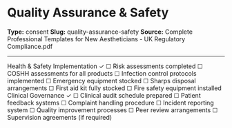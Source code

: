 # Quality Assurance & Safety

**Type:** consent
**Slug:** quality-assurance-safety
**Source:** Complete Professional Templates for New Aestheticians - UK Regulatory Compliance.pdf

---

Health & Safety Implementation ✓ ☐ Risk assessments completed ☐ COSHH assessments for all
products ☐ Infection control protocols implemented ☐ Emergency equipment stocked ☐ Sharps
disposal arrangements ☐ First aid kit fully stocked ☐ Fire safety equipment installed
Clinical Governance ✓ ☐ Clinical audit schedule prepared ☐ Patient feedback systems ☐ Complaint
handling procedure ☐ Incident reporting system ☐ Quality improvement processes ☐ Peer review
arrangements ☐ Supervision agreements (if required)